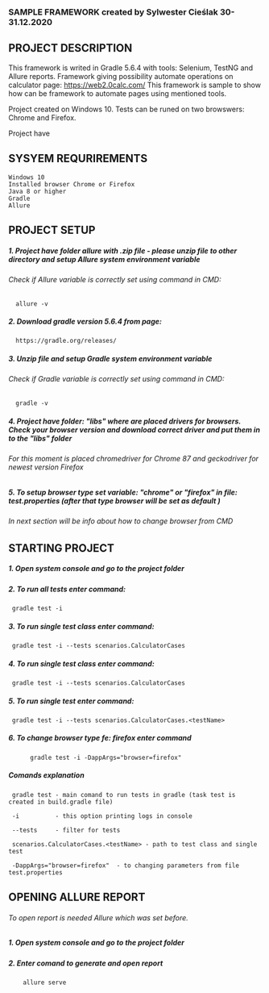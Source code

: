 ###  SAMPLE FRAMEWORK created by Sylwester Cieślak 30-31.12.2020
  
## PROJECT DESCRIPTION
  
  This framework is writed in Gradle 5.6.4 with tools:  Selenium, TestNG and Allure reports.
  Framework giving possibility automate operations on calculator page: https://web2.0calc.com/
  This framework is sample to show how can be framework to automate pages using mentioned tools.
 
  Project created on Windows 10. Tests can be runed on two browswers: Chrome and Firefox.
  
  
  Project have
   
## SYSYEM REQURIREMENTS

    Windows 10
    Installed browser Chrome or Firefox
    Java 8 or higher
    Gradle
    Allure 
   
  
## PROJECT SETUP  
  
#####    1. Project have folder **allure** with .zip file - please unzip file to other directory and setup Allure system environment variable
        
######   Check if Allure variable is correctly set using command in CMD:
            
      allure -v
                           
#####    2. Download gradle version 5.6.4 from page:
 
      https://gradle.org/releases/
      
#####    3. Unzip file and  setup Gradle system environment variable 

######   Check if Gradle variable is correctly set using command in CMD:

      gradle -v
 
#####    4. Project have folder: "libs" where are placed drivers for browsers. Check your browser version and download correct driver and put them in to the "libs" folder

######   For this moment is placed chromedriver for Chrome 87 and geckodriver for newest version Firefox     
         

#####    5. To setup browser type set variable: "chrome" or "firefox" in file: test.properties (after that type browser will be set as default )
######   In next section will be info about how to change browser from CMD


 
## STARTING PROJECT



#####    1. Open system console and go to the project folder
#####    2. To run all tests enter command:

     gradle test -i
     
#####    3. To run single test class enter command:

     gradle test -i --tests scenarios.CalculatorCases
     
#####    4. To run single test class enter command:

     gradle test -i --tests scenarios.CalculatorCases     

#####    5. To run single test enter command:

     gradle test -i --tests scenarios.CalculatorCases.<testName>
     
#####    6. To change browser type fe: firefox enter command
     
          gradle test -i -DappArgs="browser=firefox"
     
#####    Comands explanation

     gradle test - main comand to run tests in gradle (task test is created in build.gradle file)
     
     -i          - this option printing logs in console
     
     --tests     - filter for tests
     
     scenarios.CalculatorCases.<testName> - path to test class and single test
     
     -DappArgs="browser=firefox"  - to changing parameters from file test.properties
     
     
## OPENING ALLURE REPORT

######    To open report is needed Allure which was set before.
      
      
#####    1. Open system console and go to the project folder
#####    2. Enter comand to generate and open report

        allure serve

 
 
